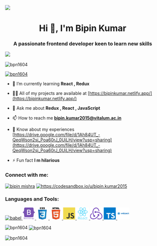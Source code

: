 <img src="https://i.pinimg.com/originals/02/74/20/0274207612d515f49012c87803a9e631.gif" />
<h1 align="center">Hi 👋, I'm Bipin Kumar</h1>
<h3 align="center">A passionate frontend developer keen to learn new skills</h3>
<img src="https://c.tenor.com/flflC6GFzO8AAAAd/sultan-alrefaei-programmer.gif" />
<p align="left"> <img src="https://komarev.com/ghpvc/?username=bpn1604&label=Profile%20views&color=0e75b6&style=flat" alt="bpn1604" /> </p>

<p align="left"> <a href="https://github.com/ryo-ma/github-profile-trophy"><img src="https://github-profile-trophy.vercel.app/?username=bpn1604" alt="bpn1604" /></a> </p>

- 🌱 I’m currently learning **React , Redux**

- 👨‍💻 All of my projects are available at [https://bipinkumar.netlify.app/](https://bipinkumar.netlify.app/)

- 💬 Ask me about **Redux , React , JavaScript**

- 📫 How to reach me **bipin.kumar2015@vitalum.ac.in**

- 📄 Know about my experiences [https://drive.google.com/file/d/1Ah84UT_-QeqWson2sj_Poa60rJ_0UiLH/view?usp=sharing](https://drive.google.com/file/d/1Ah84UT_-QeqWson2sj_Poa60rJ_0UiLH/view?usp=sharing)

- ⚡ Fun fact **I m hilarious**

<h3 align="left">Connect with me:</h3>
<p align="left">
<a href="https://linkedin.com/in/bipin mishra" target="blank"><img align="center" src="https://raw.githubusercontent.com/rahuldkjain/github-profile-readme-generator/master/src/images/icons/Social/linked-in-alt.svg" alt="bipin mishra" height="30" width="40" /></a>
<a href="https://codesandbox.com/https://codesandbox.io/u/bipin.kumar2015" target="blank"><img align="center" src="https://raw.githubusercontent.com/rahuldkjain/github-profile-readme-generator/master/src/images/icons/Social/codesandbox.svg" alt="https://codesandbox.io/u/bipin.kumar2015" height="30" width="40" /></a>
</p>

<h3 align="left">Languages and Tools:</h3>
<p align="left"> <a href="https://babeljs.io/" target="_blank" rel="noreferrer"> <img src="https://www.vectorlogo.zone/logos/babeljs/babeljs-icon.svg" alt="babel" width="40" height="40"/> </a> <a href="https://getbootstrap.com" target="_blank" rel="noreferrer"> <img src="https://raw.githubusercontent.com/devicons/devicon/master/icons/bootstrap/bootstrap-plain-wordmark.svg" alt="bootstrap" width="40" height="40"/> </a> <a href="https://www.w3schools.com/css/" target="_blank" rel="noreferrer"> <img src="https://raw.githubusercontent.com/devicons/devicon/master/icons/css3/css3-original-wordmark.svg" alt="css3" width="40" height="40"/> </a> <a href="https://www.w3.org/html/" target="_blank" rel="noreferrer"> <img src="https://raw.githubusercontent.com/devicons/devicon/master/icons/html5/html5-original-wordmark.svg" alt="html5" width="40" height="40"/> </a> <a href="https://developer.mozilla.org/en-US/docs/Web/JavaScript" target="_blank" rel="noreferrer"> <img src="https://raw.githubusercontent.com/devicons/devicon/master/icons/javascript/javascript-original.svg" alt="javascript" width="40" height="40"/> </a> <a href="https://reactjs.org/" target="_blank" rel="noreferrer"> <img src="https://raw.githubusercontent.com/devicons/devicon/master/icons/react/react-original-wordmark.svg" alt="react" width="40" height="40"/> </a> <a href="https://redux.js.org" target="_blank" rel="noreferrer"> <img src="https://raw.githubusercontent.com/devicons/devicon/master/icons/redux/redux-original.svg" alt="redux" width="40" height="40"/> </a> <a href="https://www.typescriptlang.org/" target="_blank" rel="noreferrer"> <img src="https://raw.githubusercontent.com/devicons/devicon/master/icons/typescript/typescript-original.svg" alt="typescript" width="40" height="40"/> </a> <a href="https://webpack.js.org" target="_blank" rel="noreferrer"> <img src="https://raw.githubusercontent.com/devicons/devicon/d00d0969292a6569d45b06d3f350f463a0107b0d/icons/webpack/webpack-original-wordmark.svg" alt="webpack" width="40" height="40"/> </a> </p>

<p><img align="left" src="https://github-readme-stats.vercel.app/api/top-langs?username=bpn1604&show_icons=true&locale=en&layout=compact" alt="bpn1604" /></p>

<p>&nbsp;<img align="center" src="https://github-readme-stats.vercel.app/api?username=bpn1604&show_icons=true&locale=en" alt="bpn1604" /></p>

<p><img align="center" src="https://github-readme-streak-stats.herokuapp.com/?user=bpn1604&" alt="bpn1604" /></p>
